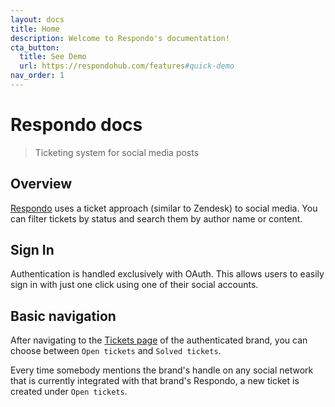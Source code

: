 ```yaml
---
layout: docs
title: Home
description: Welcome to Respondo's documentation!
cta_button:
  title: See Demo
  url: https://respondohub.com/features#quick-demo
nav_order: 1
---
```


# Respondo docs

> Ticketing system for social media posts

## Overview

[Respondo](https://respondohub.com/) uses a ticket approach (similar to Zendesk)
to social media. You can filter tickets by status and search them by author
name or content.

## Sign In

Authentication is handled exclusively with OAuth. This allows users to easily
sign in with just one click using one of their social accounts.

## Basic navigation

After navigating to the [Tickets page](https://docs.respondohub.com/tickets) of
the authenticated brand, you can choose between `Open tickets` and
`Solved tickets`.

Every time somebody mentions the brand's handle on any social network that is
currently integrated with that brand's Respondo, a new ticket is created under
`Open tickets`.
